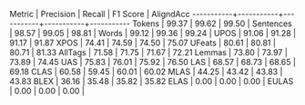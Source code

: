 Metric     | Precision |    Recall |  F1 Score | AligndAcc
-----------+-----------+-----------+-----------+-----------
Tokens     |     99.37 |     99.62 |     99.50 |
Sentences  |     98.57 |     99.05 |     98.81 |
Words      |     99.12 |     99.36 |     99.24 |
UPOS       |     91.06 |     91.28 |     91.17 |     91.87
XPOS       |     74.41 |     74.59 |     74.50 |     75.07
UFeats     |     80.61 |     80.81 |     80.71 |     81.33
AllTags    |     71.58 |     71.75 |     71.67 |     72.21
Lemmas     |     73.80 |     73.97 |     73.89 |     74.45
UAS        |     75.83 |     76.01 |     75.92 |     76.50
LAS        |     68.57 |     68.73 |     68.65 |     69.18
CLAS       |     60.58 |     59.45 |     60.01 |     60.02
MLAS       |     44.25 |     43.42 |     43.83 |     43.83
BLEX       |     36.16 |     35.48 |     35.82 |     35.82
ELAS       |      0.00 |      0.00 |      0.00 |
EULAS      |      0.00 |      0.00 |      0.00 |
